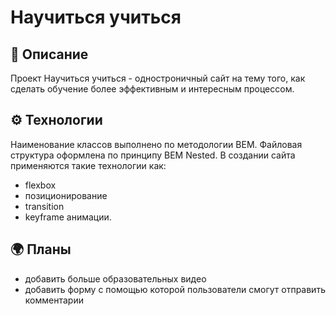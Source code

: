 # Научиться учиться
## 📝 Описание
Проект Научиться учиться - одностроничный сайт на тему того, как сделать обучение более эффективным и интересным процессом.

## ⚙️ Технологии
Наименование классов выполнено по методологии BEM. Файловая структура оформлена по принципу BEM Nested. В создании сайта применяются такие технологии как:
- flexbox
- позиционирование
- transition
- keyframe анимации.

## 🌍 Планы
- добавить больше образовательных видео
- добавить форму с помощью которой пользователи смогут отправить комментарии
